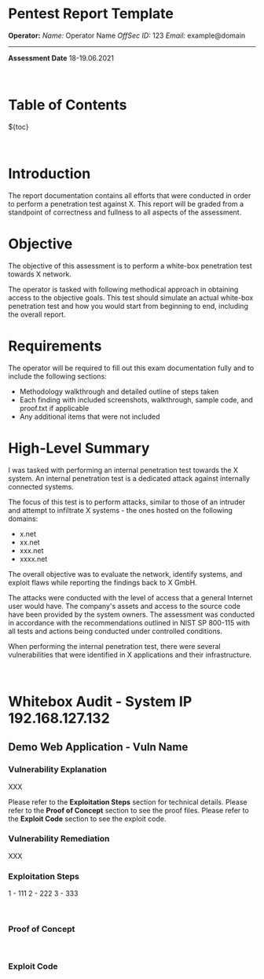 # Pentest Report Template

**Operator:**
*Name:* Operator Name
*OffSec ID:* 123
*Email:* example@domain

* * *

**Assessment Date**
18-19.06.2021

<div style="page-break-after: always; visibility: hidden;">\pagebreak</div>

# Table of Contents

${toc}

<div style="page-break-after: always; visibility: hidden;">\pagebreak</div>

# Introduction

The report documentation contains all efforts that were conducted in order to perform a penetration test against X.
This report will be graded from a standpoint of correctness and fullness to all aspects of the assessment.

# Objective

The objective of this assessment is to perform a white-box penetration test towards X network.

The operator is tasked with following methodical approach in obtaining access to the objective goals.
This test should simulate an actual white-box penetration test and how you would start from beginning to end, including the overall report.

# Requirements

The operator will be required to fill out this exam documentation fully and to include the following sections:

- Methodology walkthrough and detailed outline of steps taken
- Each finding with included screenshots, walkthrough, sample code, and proof.txt if applicable
- Any additional items that were not included

# High-Level Summary

I was tasked with performing an internal penetration test towards the X system. 
An internal penetration test is a dedicated attack against internally connected systems. 

The focus of this test is to perform attacks, similar to those of an intruder and attempt 
to infiltrate X systems - the ones hosted on the following domains:

- x.net
- xx.net
- xxx.net
- xxxx.net

The overall objective was to evaluate the network, identify systems, and exploit flaws while reporting
the findings back to X GmbH.

The attacks were conducted with the level of access that a general Internet user would have.
The company's assets and access to the source code have been provided by the system owners.
The assessment was conducted in accordance with the recommendations outlined in NIST SP 800-115 
with all tests and actions being conducted under controlled conditions.


When performing the internal penetration test, there were several vulnerabilities that were identified
in X applications and their infrastructure.

<div style="page-break-after: always; visibility: hidden;">\pagebreak</div>

# Whitebox Audit - System IP 192.168.127.132

## Demo Web Application - Vuln Name

### Vulnerability Explanation

XXX

Please refer to the **Exploitation Steps** section for technical details.
Please refer to the **Proof of Concept** section to see the proof files.
Please refer to the **Exploit Code** section to see the exploit code.

### Vulnerability Remediation

XXX

### Exploitation Steps

1 - 111
2 - 222
3 - 333

<div style="page-break-after: always; visibility: hidden;">\pagebreak</div>

### Proof of Concept

<div style="page-break-after: always; visibility: hidden;">\pagebreak</div>

### Exploit Code

<div style="page-break-after: always; visibility: hidden;">\pagebreak</div>

